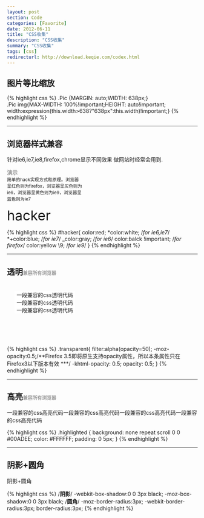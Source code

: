 ```yaml
---
layout: post
section: Code
categories: [Favorite]
date: 2012-06-11
title: "CSS收集"
description: "CSS收集"
summary: "CSS收集"
tags: [css]
redirecturl: http://download.keqie.com/codex.html
---
```


图片等比缩放  
------------

{% highlight css %}
.Pic {MARGIN: auto;WIDTH: 638px;}  
.Pic img{MAX-WIDTH: 100%!important;HEIGHT: auto!important;  
  width:expression(this.width>638?"638px":this.width)!important;}
{% endhighlight %}

* * *

浏览器样式兼容
------------------------------------

针对ie6,ie7,ie8,firefox,chrome显示不同效果 做网站时经常会用到.

<div class="demo-four" style="width:200px;">
<h4 style="margin:0;color:#999;">演示</h4><small>简单的hack实现方式和原理。浏览器呈红色则为firefox，浏览器呈灰色则为ie6，浏览器呈黄色则为ie9，浏览器呈蓝色则为ie7</small>

<span class="demo-hacker" style="font-size:36px;display:block;margin-top:10px;">hacker</span>
</div>

{% highlight css %}
#hacker{
    color:red; 
    *color:white; /*for ie6,ie7*/
    *+color:blue; /*for ie7*/
    _color:gray; /*for ie6*/
    color:balck !important; /*for firefox*/
    color:yellow \9; /*for ie9*/
}
{% endhighlight %}

* * *

透明<small style="font-size:60%;color:#999;">兼容所有浏览器</small>
------------------------------------

<div class="demo-four" style="width:200px;height:150px; text-align:center; margin-top:12px;background:url({{ site.JB.FILE_PATH }}/2013-01/30222814-7d1a23445e9e4a0e9f526ecc058d3327.JPG);">
<div style="padding:20px;"><div class="demo-transparent" style="background:#fff;">一段兼容的css透明代码一段兼容的css透明代码一段兼容的css透明代码</div></div>
</div>

{% highlight css %}
.transparent{
    filter:alpha(opacity=50); 
    -moz-opacity:0.5;/**Firefox 3.5即将原生支持opacity属性，所以本条属性只在Firefox3以下版本有效 ***/ 
    -khtml-opacity: 0.5; 
    opacity: 0.5; 
} 
{% endhighlight %}

* * *

高亮<small style="font-size:60%;color:#999;">兼容所有浏览器</small>
------------------------------------

<div class="demo-four">一段兼容的css<span class="demo-highlighted">高亮</span>代码一段兼容的css高亮代码一段兼容的css高亮代码一段兼容的css高亮代码
</div>

{% highlight css %}
.highlighted {
    background: none repeat scroll 0 0 #00ADEE;
    color: #FFFFFF;
    padding: 0 5px;
}
{% endhighlight %}

* * *

阴影+圆角
------------------------------------

<div class="demo-four">
<div class="demo-shadowradius">阴影+圆角</div>
</div>

{% highlight css %}
/**阴影**/
-webkit-box-shadow:0 0 3px black;
-moz-box-shadow:0 0 3px black;
/**圆角**/
-moz-border-radius:3px;
-webkit-border-radius:3px;
border-radius:3px;
{% endhighlight %}

